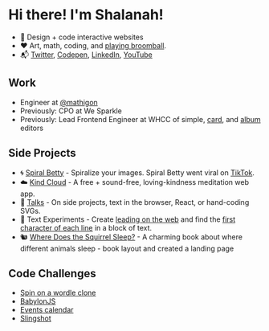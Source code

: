 <!-- ![](https://github.com/shalanah/shalanah/blob/master/shalanah.png?raw=true) -->
# Hi there! I'm Shalanah!

- 📝 Design + code interactive websites
- ❤️ Art, math, coding, and [playing broomball](https://youtu.be/jXegEec5dC8?t=1973).
- 📬 <a target="_blank" href="https://twitter.com/shalanahfaith">Twitter</a>, <a href="https://codepen.io/shalanah">Codepen</a>, <a target="_blank" href="https://linkedin.com/in/shalanah">LinkedIn</a>, <a href="https://www.youtube.com/channel/UCWwMtdxebz1uuoAWtlFfzww">YouTube</a>

## Work
- Engineer at [@mathigon](https://github.com/mathigon)
- Previously: CPO at We Sparkle
- Previously: Lead Frontend Engineer at WHCC of simple, [card](https://www.youtube.com/watch?v=gs2CZlUXrCo), and [album](https://www.youtube.com/watch?v=YjctUy61XSo) editors
 
## Side Projects
- 🌀 <a href="https://spiralbetty.com">Spiral Betty</a> - Spiralize your images. Spiral Betty went viral on <a href="https://tiktok.com/tag/spiralbetty">TikTok</a>.
- ☁️ <a href="https://kindcloud.app">Kind Cloud</a> - A free + sound-free, loving-kindness meditation web app.
- 🎤 <a href="https://github.com/shalanah/talks">Talks</a> - On side projects, text in the browser, React, or hand-coding SVGs. 
- 🔬 Text Experiments - Create <a href="https://github.com/shalanah/baseline">leading on the web</a> and find the [first character of each line](https://github.com/shalanah/block-wrap-breaks) in a block of text.
- 🐿 <a href="https://wheredoesthesquirrelsleep.com">Where Does the Squirrel Sleep?</a> - A charming book about where different animals sleep - book layout and created a landing page

## Code Challenges
- [Spin on a wordle clone](https://github.com/shalanah/birdle)
- [BabylonJS](https://github.com/shalanah/babylonjs-try)
- [Events calendar](https://github.com/shalanah/mia-events)
- [Slingshot](https://github.com/shalanah/slingshot)

<!--
**shalanah/shalanah** is a ✨ _special_ ✨ repository because its `README.md` (this file) appears on your GitHub profile.

Here are some ideas to get you started:

- 🔭 I’m currently working on ...
- 🌱 I’m currently learning ...
- 👯 I’m looking to collaborate on ...
- 🤔 I’m looking for help with ...
- 💬 Ask me about ...
- 📫 How to reach me: ...
- 😄 Pronouns: ...
- ⚡ Fun fact: ...
-->
